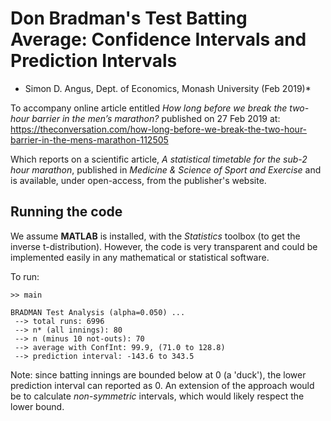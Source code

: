 Don Bradman's Test Batting Average: Confidence Intervals and Prediction Intervals
=================================================================================
* Simon D. Angus, Dept. of Economics, Monash University (Feb 2019)*

To accompany online article entitled *How long before we break the two-hour barrier in the men’s marathon?* published on 27 Feb 2019 at: https://theconversation.com/how-long-before-we-break-the-two-hour-barrier-in-the-mens-marathon-112505

Which reports on a scientific article, *A statistical timetable for the sub-2 hour marathon*, published in _Medicine & Science of Sport and Exercise_ and is available, under open-access, from the publisher's website.

## Running the code
We assume **MATLAB** is installed, with the *Statistics* toolbox (to get the inverse t-distribution). However, the code is very transparent and could be implemented easily in any mathematical or statistical software.

To run:
```
>> main

BRADMAN Test Analysis (alpha=0.050) ...
 --> total runs: 6996
 --> n* (all innings): 80
 --> n (minus 10 not-outs): 70
 --> average with ConfInt: 99.9, (71.0 to 128.8)
 --> prediction interval: -143.6 to 343.5
```

Note: since batting innings are bounded below at 0 (a 'duck'), the lower prediction interval can reported as 0. An extension of the approach would be to calculate _non-symmetric_ intervals, which would likely respect the lower bound.
